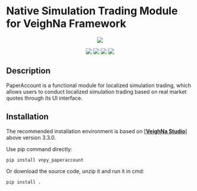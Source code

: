 # Native Simulation Trading Module for VeighNa Framework

<p align="center">
  <img src ="https://vnpy.oss-cn-shanghai.aliyuncs.com/vnpy-logo.png"/>
</p>

<p align="center">
    <img src ="https://img.shields.io/badge/version-1.0.2-blueviolet.svg"/>
    <img src ="https://img.shields.io/badge/platform-windows|linux|macos-yellow.svg"/>
    <img src ="https://img.shields.io/badge/python-3.7|3.8|3.9|3.10-blue.svg" />
    <img src ="https://img.shields.io/github/license/vnpy/vnpy.svg?color=orange"/>
</p>

## Description

PaperAccount is a functional module for localized simulation trading, which allows users to conduct localized simulation trading based on real market quotes through its UI interface.

## Installation

The recommended installation environment is based on [[**VeighNa Studio**](https://github.com/paperswithbacktest/vnpy)] above version 3.3.0.

Use pip command directly:

```bash
pip install vnpy_paperaccount
```


Or download the source code, unzip it and run it in cmd:

```bash
pip install .
```
